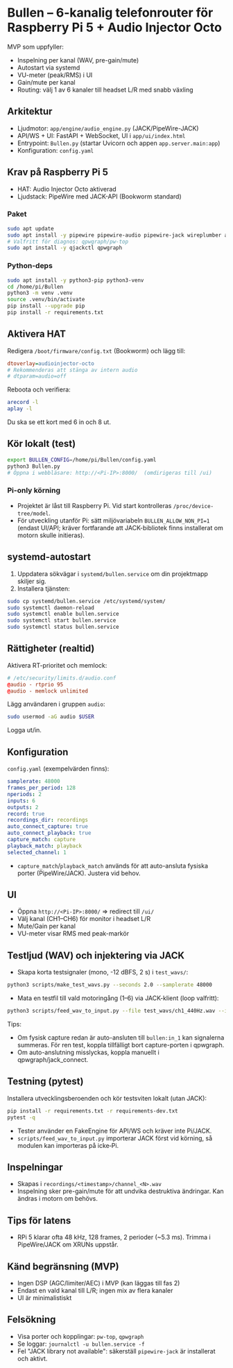 # Bullen – 6-kanalig telefonrouter för Raspberry Pi 5 + Audio Injector Octo

MVP som uppfyller:

- Inspelning per kanal (WAV, pre-gain/mute)
- Autostart via systemd
- VU-meter (peak/RMS) i UI
- Gain/mute per kanal
- Routing: välj 1 av 6 kanaler till headset L/R med snabb växling

## Arkitektur

- Ljudmotor: `app/engine/audio_engine.py` (JACK/PipeWire-JACK)
- API/WS + UI: FastAPI + WebSocket, UI i `app/ui/index.html`
- Entrypoint: `Bullen.py` (startar Uvicorn och appen `app.server.main:app`)
- Konfiguration: `config.yaml`

## Krav på Raspberry Pi 5

- HAT: Audio Injector Octo aktiverad
- Ljudstack: PipeWire med JACK-API (Bookworm standard)

### Paket

```bash
sudo apt update
sudo apt install -y pipewire pipewire-audio pipewire-jack wireplumber alsa-utils libsndfile1
# Valfritt för diagnos: qpwgraph/pw-top
sudo apt install -y qjackctl qpwgraph
```

### Python-deps

```bash
sudo apt install -y python3-pip python3-venv
cd /home/pi/Bullen
python3 -m venv .venv
source .venv/bin/activate
pip install --upgrade pip
pip install -r requirements.txt
```

## Aktivera HAT

Redigera `/boot/firmware/config.txt` (Bookworm) och lägg till:

```ini
dtoverlay=audioinjector-octo
# Rekommenderas att stänga av intern audio
# dtparam=audio=off
```

Reboota och verifiera:

```bash
arecord -l
aplay -l
```

Du ska se ett kort med 6 in och 8 ut.

## Kör lokalt (test)

```bash
export BULLEN_CONFIG=/home/pi/Bullen/config.yaml
python3 Bullen.py
# Öppna i webbläsare: http://<Pi-IP>:8000/  (omdirigeras till /ui)
```

### Pi-only körning

- Projektet är låst till Raspberry Pi. Vid start kontrolleras `/proc/device-tree/model`.
- För utveckling utanför Pi: sätt miljövariabeln `BULLEN_ALLOW_NON_PI=1` (endast UI/API; kräver fortfarande att JACK-bibliotek finns installerat om motorn skulle initieras).

## systemd-autostart

1) Uppdatera sökvägar i `systemd/bullen.service` om din projektmapp skiljer sig.
2) Installera tjänsten:

```bash
sudo cp systemd/bullen.service /etc/systemd/system/
sudo systemctl daemon-reload
sudo systemctl enable bullen.service
sudo systemctl start bullen.service
sudo systemctl status bullen.service
```

## Rättigheter (realtid)

Aktivera RT-prioritet och memlock:

```conf
# /etc/security/limits.d/audio.conf
@audio - rtprio 95
@audio - memlock unlimited
```

Lägg användaren i gruppen `audio`:

```bash
sudo usermod -aG audio $USER
```

Logga ut/in.

## Konfiguration

`config.yaml` (exempelvärden finns):

```yaml
samplerate: 48000
frames_per_period: 128
nperiods: 2
inputs: 6
outputs: 2
record: true
recordings_dir: recordings
auto_connect_capture: true
auto_connect_playback: true
capture_match: capture
playback_match: playback
selected_channel: 1
```

- `capture_match`/`playback_match` används för att auto-ansluta fysiska porter (PipeWire/JACK). Justera vid behov.

## UI

- Öppna `http://<Pi-IP>:8000/` => redirect till `/ui/`
- Välj kanal (CH1–CH6) för monitor i headset L/R
- Mute/Gain per kanal
- VU-meter visar RMS med peak-markör

## Testljud (WAV) och injektering via JACK

- Skapa korta testsignaler (mono, -12 dBFS, 2 s) i `test_wavs/`:

```bash
python3 scripts/make_test_wavs.py --seconds 2.0 --samplerate 48000
```

- Mata en testfil till vald motoringång (1–6) via JACK-klient (loop valfritt):

```bash
python3 scripts/feed_wav_to_input.py --file test_wavs/ch1_440Hz.wav --input 1 --loop
```

Tips:

- Om fysisk capture redan är auto-ansluten till `bullen:in_1` kan signalerna summeras. För ren test, koppla tillfälligt bort capture-porten i qpwgraph.
- Om auto-anslutning misslyckas, koppla manuellt i qpwgraph/jack_connect.

## Testning (pytest)

Installera utvecklingsberoenden och kör testsviten lokalt (utan JACK):

```bash
pip install -r requirements.txt -r requirements-dev.txt
pytest -q
```

- Tester använder en FakeEngine för API/WS och kräver inte Pi/JACK.
- `scripts/feed_wav_to_input.py` importerar JACK först vid körning, så modulen kan importeras på icke‑Pi.

## Inspelningar

- Skapas i `recordings/<timestamp>/channel_<N>.wav`
- Inspelning sker pre-gain/mute för att undvika destruktiva ändringar. Kan ändras i motorn om behövs.

## Tips för latens

- RPi 5 klarar ofta 48 kHz, 128 frames, 2 perioder (~5.3 ms). Trimma i PipeWire/JACK om XRUNs uppstår.

## Känd begränsning (MVP)

- Ingen DSP (AGC/limiter/AEC) i MVP (kan läggas till fas 2)
- Endast en vald kanal till L/R; ingen mix av flera kanaler
- UI är minimalistiskt

## Felsökning

- Visa porter och kopplingar: `pw-top`, `qpwgraph`
- Se loggar: `journalctl -u bullen.service -f`
- Fel "JACK library not available": säkerställ `pipewire-jack` är installerat och aktivt.
